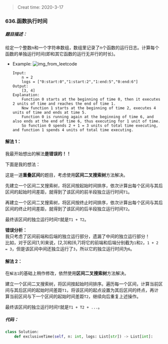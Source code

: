 > Creat time: 2020-3-17
### 636.函数执行时间
##### 题目描述：
给定一个整数n和一个字符串数组，数组里记录了n个函数的运行日志。计算每个函数的单独运行时间(即和其它函数的运行无并行的时长)。  

- Example:
    ![img_from_leetcode](https://assets.leetcode.com/uploads/2019/04/05/diag1b.png)
    ```
    Input:
        n = 2
        logs = ["0:start:0","1:start:2","1:end:5","0:end:6"]
    Output: 
        [3, 4]
    Explanation:
        Function 0 starts at the beginning of time 0, then it executes 2 units of time and reaches the end of time 1.
        Now function 1 starts at the beginning of time 2, executes 4 units of time and ends at time 5.
        Function 0 is running again at the beginning of time 6, and also ends at the end of time 6, thus executing for 1 unit of time. 
        So function 0 spends 2 + 1 = 3 units of total time executing, and function 1 spends 4 units of total time executing.
    ```  


#### 解法 1：  
我最开始想出的解法**是错误的！！**  

下面是我的想法：  

这是一道**重叠区间**的题目，考虑使用**区间二叉搜索树**方法解决。  

先建立一个区间二叉搜索树，将区间按起始时间排序，依次计算出每个区间与其后区间的起始时间差距，就得到了该区间的前半段独立运行时间`T1`。  

再建立一个区间二叉搜索树，将区间按终止时间排序，依次计算出每个区间与其后区间的终止时间差距，就得到了该区间的后半段独立运行时间`T2`。  

最终该区间的独立运行时间`T`就是`T1 + T2`。  

**错误分析：**  
我只考虑了区间前端和后端的独立运行部分，遗漏了中间的独立运行部分！  
比如，对于区间[1,9]来说，[2,3]和[6,7]将它的前端和后端分别截为`1`和`2`，`1 + 2 = 3`，但是该区间中间还独立运行了`3`，所以它的独立运行时间为`6`。  

#### 解法 2：
在`解法1`的基础上稍作修改，依然使用**区间二叉搜索树**方法解决。  

建立一个区间二叉搜索树，将区间按起始时间排序。遍历每一个区间，计算当前区间与其后区间的起始时间差距`T1`，将该区间的起点设置为其后区间的终点，再计算当前区间与下一个区间的起始时间差距`T2`，继续向后重复上述操作。 

最终该区间的独立运行时间`T`就是`T1 + T2 + ...`。
##### 代码：

```python
class Solution:
    def exclusiveTime(self, n: int, logs: List[str]) -> List[int]:
        


```
